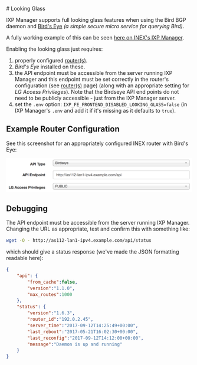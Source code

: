 # Looking Glass

IXP Manager supports full looking glass features when using the Bird BGP daemon and [Bird's Eye](https://github.com/inex/birdseye) *(a simple secure micro service for querying Bird)*.

A fully working example of this can be seen [here on INEX's IXP Manager](https://www.inex.ie/ixp/lg).

Enabling the looking glass just requires:

1. properly configured [router(s)](routers.md).
2. *Bird's Eye* installed on these.
3. the API endpoint must be accessible from the server running IXP Manager and this endpoint must be set correctly in the router's configuration (see [router(s)](routers.md) page) (along with an appropriate setting for *LG Access Privileges*). Note that the Birdseye API end points do not need to be publicly accessible - just from the IXP Manager server.
4. set the `.env` option: `IXP_FE_FRONTEND_DISABLED_LOOKING_GLASS=false` (in IXP Manager's `.env` and add it if it's missing as it defaults to `true`).


## Example Router Configuration

See this screenshot for an appropriately configured INEX router with Bird's Eye:

![Router Configuration for LG](img/lg-router-conf.png)

## Debugging

The API endpoint must be accessible from the server running IXP Manager. Changing the URL as appropriate, test and confirm this with something like:

```sh
wget -O - http://as112-lan1-ipv4.example.com/api/status
```

which should give a status response (we've made the JSON formatting readable here):

```json
{
    "api": {
        "from_cache":false,
        "version":"1.1.0",
        "max_routes":1000
    },
    "status": {
        "version":"1.6.3",
        "router_id":"192.0.2.45",
        "server_time":"2017-09-12T14:25:49+00:00",
        "last_reboot":"2017-05-21T16:02:30+00:00",
        "last_reconfig":"2017-09-12T14:12:00+00:00",
        "message":"Daemon is up and running"
    }
}
```
